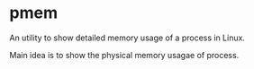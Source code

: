 pmem
====

An utility to show detailed memory usage of a process in Linux.

Main idea is to show the physical memory usagae of process.
